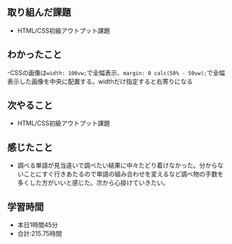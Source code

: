 ## 取り組んだ課題
- HTML/CSS初級アウトプット課題
## わかったこと
-CSSの画像は`width: 100vw;`で全幅表示、`margin: 0 calc(50% - 50vw);`で全幅表示した画像を中央に配置する。widthだけ指定すると右寄りになる
## 次やること
- HTML/CSS初級アウトプット課題
## 感じたこと
- 調べる単語が見当違いで調べたい結果に中々たどり着けなかった。分からないことにすぐ行きあたるので単語の組み合わせを変えるなど調べ物の手数を多くした方がいいと感じた。次から心掛けていきたい。
## 学習時間
- 本日1時間45分<br>
- 合計:215.75時間

